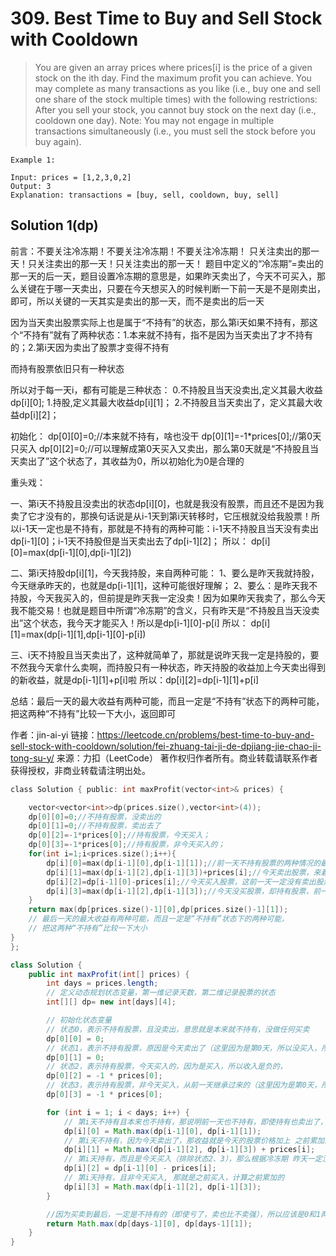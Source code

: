 # 309. Best Time to Buy and Sell Stock with Cooldown

>You are given an array prices where prices[i] is the price of a given stock on the ith day.
Find the maximum profit you can achieve. You may complete as many transactions as you like (i.e., buy one and sell one share of the stock multiple times) with the following restrictions:
After you sell your stock, you cannot buy stock on the next day (i.e., cooldown one day).
Note: You may not engage in multiple transactions simultaneously (i.e., you must sell the stock before you buy again).

 
```
Example 1:

Input: prices = [1,2,3,0,2]
Output: 3
Explanation: transactions = [buy, sell, cooldown, buy, sell]
```

## Solution 1(dp)
前言：不要关注冷冻期！不要关注冷冻期！不要关注冷冻期！
只关注卖出的那一天！只关注卖出的那一天！只关注卖出的那一天！
题目中定义的“冷冻期”=卖出的那一天的后一天，题目设置冷冻期的意思是，如果昨天卖出了，今天不可买入，那么关键在于哪一天卖出，只要在今天想买入的时候判断一下前一天是不是刚卖出，即可，所以关键的一天其实是卖出的那一天，而不是卖出的后一天

因为当天卖出股票实际上也是属于“不持有”的状态，那么第i天如果不持有，那这个“不持有”就有了两种状态：1.本来就不持有，指不是因为当天卖出了才不持有的；2.第i天因为卖出了股票才变得不持有

而持有股票依旧只有一种状态

所以对于每一天i，都有可能是三种状态：
0.不持股且当天没卖出,定义其最大收益dp[i][0];
1.持股,定义其最大收益dp[i][1]；
2.不持股且当天卖出了，定义其最大收益dp[i][2]；

初始化：
dp[0][0]=0;//本来就不持有，啥也没干
dp[0][1]=-1*prices[0];//第0天只买入
dp[0][2]=0;//可以理解成第0天买入又卖出，那么第0天就是“不持股且当天卖出了”这个状态了，其收益为0，所以初始化为0是合理的

重头戏：

一、第i天不持股且没卖出的状态dp[i][0]，也就是我没有股票，而且还不是因为我卖了它才没有的，那换句话说是从i-1天到第i天转移时，它压根就没给我股票！所以i-1天一定也是不持有，那就是不持有的两种可能：i-1天不持股且当天没有卖出dp[i-1][0]；i-1天不持股但是当天卖出去了dp[i-1][2]；
所以： dp[i][0]=max(dp[i-1][0],dp[i-1][2])

二、第i天持股dp[i][1]，今天我持股，来自两种可能：
1、要么是昨天我就持股，今天继承昨天的，也就是dp[i-1][1]，这种可能很好理解；
2、要么：是昨天我不持股，今天我买入的，但前提是昨天我一定没卖！因为如果昨天我卖了，那么今天我不能交易！也就是题目中所谓“冷冻期”的含义，只有昨天是“不持股且当天没卖出”这个状态，我今天才能买入！所以是dp[i-1][0]-p[i]
所以： dp[i][1]=max(dp[i-1][1],dp[i-1][0]-p[i])

三、i天不持股且当天卖出了，这种就简单了，那就是说昨天我一定是持股的，要不然我今天拿什么卖啊，而持股只有一种状态，昨天持股的收益加上今天卖出得到的新收益，就是dp[i-1][1]+p[i]啦
所以：dp[i][2]=dp[i-1][1]+p[i]

总结：最后一天的最大收益有两种可能，而且一定是“不持有”状态下的两种可能，把这两种“不持有”比较一下大小，返回即可

作者：jin-ai-yi
链接：https://leetcode.cn/problems/best-time-to-buy-and-sell-stock-with-cooldown/solution/fei-zhuang-tai-ji-de-dpjiang-jie-chao-ji-tong-su-y/
来源：力扣（LeetCode）
著作权归作者所有。商业转载请联系作者获得授权，非商业转载请注明出处。

```c
class Solution { public: int maxProfit(vector<int>& prices) {

    vector<vector<int>>dp(prices.size(),vector<int>(4));
    dp[0][0]=0;//不持有股票，没卖出的
    dp[0][1]=0;//不持有股票，卖出去了
    dp[0][2]=-1*prices[0];//持有股票，今天买入；
    dp[0][3]=-1*prices[0];//持有股票，非今天买入的；
    for(int i=1;i<prices.size();i++){
        dp[i][0]=max(dp[i-1][0],dp[i-1][1]);//前一天不持有股票的两种情况的最大值
        dp[i][1]=max(dp[i-1][2],dp[i-1][3])+prices[i];//今天卖出股票，来着前一天持有股票的最大值+pr
        dp[i][2]=dp[i-1][0]-prices[i];//今天买入股票，这前一天一定没有卖出股票
        dp[i][3]=max(dp[i-1][2],dp[i-1][3]);//今天没买股票，却持有股票，前一天继承来的,有两种情况
    }
    return max(dp[prices.size()-1][0],dp[prices.size()-1][1]);
    // 最后一天的最大收益有两种可能，而且一定是“不持有”状态下的两种可能，
    // 把这两种“不持有”比较一下大小
}
};
```

```java
class Solution {
    public int maxProfit(int[] prices) {
        int days = prices.length;
        // 定义动态规划状态变量，第一维记录天数，第二维记录股票的状态
        int[][] dp= new int[days][4];

        // 初始化状态变量
        // 状态0，表示不持有股票，且没卖出，意思就是本来就不持有，没做任何买卖
        dp[0][0] = 0;
        // 状态1，表示不持有股票，原因是今天卖出了（这里因为是第0天，所以没买入，所以收益也是0）
        dp[0][1] = 0;
        // 状态2，表示持有股票，今天买入的，因为是买入，所以收入是负的，
        dp[0][2] = -1 * prices[0];
        // 状态3，表示持有股票，非今天买入，从前一天继承过来的（这里因为是第0天，所以相当于是今天买入，今天卖出）
        dp[0][3] = -1 * prices[0];

        for (int i = 1; i < days; i++) {
            // 第i天不持有且本来也不持有，那说明前一天也不持有，即使持有也卖出了，那就是0和1两种情况
            dp[i][0] = Math.max(dp[i-1][0], dp[i-1][1]);
            // 第i天不持有，因为今天卖出了，那收益就是今天的股票价格加上 之前累加的
            dp[i][1] = Math.max(dp[i-1][2], dp[i-1][3]) + prices[i];
            // 第i天持有，而且是今天买入（排除状态2、3），那么根据冷冻期 昨天一定没有卖出今天才能买入
            dp[i][2] = dp[i-1][0] - prices[i];
            // 第i天持有，且非今天买入, 那就是之前买入，计算之前累加的
            dp[i][3] = Math.max(dp[i-1][2], dp[i-1][3]);
        }

        //因为买卖到最后，一定是不持有的（即使亏了，卖也比不卖强），所以应该是0和1两种状态，取较大值
        return Math.max(dp[days-1][0], dp[days-1][1]);
    }
}
```